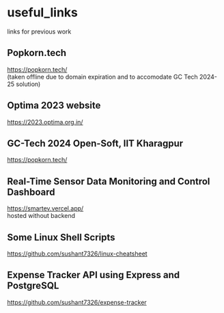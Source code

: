 # useful_links
links for previous work

## Popkorn.tech  
https://popkorn.tech/  
(taken offline due to domain expiration and to accomodate GC Tech 2024-25 solution)  

## Optima 2023 website
https://2023.optima.org.in/

## GC-Tech 2024 Open-Soft, IIT Kharagpur
https://popkorn.tech/

## Real-Time Sensor Data Monitoring and Control Dashboard
https://smartev.vercel.app/  
hosted without backend

## Some Linux Shell Scripts
https://github.com/sushant7326/linux-cheatsheet

## Expense Tracker API using Express and PostgreSQL
https://github.com/sushant7326/expense-tracker
